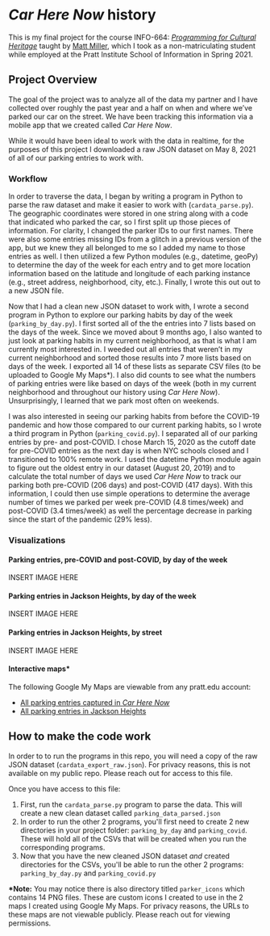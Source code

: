 # _Car Here Now_ history
This is my final project for the course INFO-664: [*Programming for Cultural Heritage*](http://pfch.nyc/ "Programming for Cultural Heritage") taught by [Matt Miller](https://github.com/thisismattmiller "Matt Miller"), which I took as a non-matriculating student while employed at the Pratt Institute School of Information in Spring 2021.

## Project Overview
The goal of the project was to analyze all of the data my partner and I have collected over roughly the past year and a half on when and where we’ve parked our car on the street. We have been tracking this information via a mobile app that we created called _Car Here Now_.

While it would have been ideal to work with the data in realtime, for the purposes of this project I downloaded a raw JSON dataset on May 8, 2021 of all of our parking entries to work with.

### Workflow
In order to traverse the data, I began by writing a program in Python to parse the raw dataset and make it easier to work with (`cardata_parse.py`). The geographic coordinates were stored in one string along with a code that indicated who parked the car, so I first split up those pieces of information. For clarity, I changed the parker IDs to our first names. There were also some entries missing IDs from a glitch in a previous version of the app, but we knew they all belonged to me so I added my name to those entries as well. I then utilized a few Python modules (e.g., datetime, geoPy) to determine the day of the week for each entry and to get more location information based on the latitude and longitude of each parking instance (e.g., street address, neighborhood, city, etc.). Finally, I wrote this out out to a new JSON file.

Now that I had a clean new JSON dataset to work with, I wrote a second program in Python to explore our parking habits by day of the week (`parking_by_day.py`). I first sorted all of the the entries into 7 lists based on the days of the week. Since we moved about 9 months ago, I also wanted to just look at parking habits in my current neighborhood, as that is what I am currently most interested in. I weeded out all entries that weren’t in my current neighborhood and sorted those results into 7 more lists based on days of the week. I exported all 14 of these lists as separate CSV files (to be uploaded to Google My Maps\*). I also did counts to see what the numbers of parking entries were like based on days of the week (both in my current neighborhood and throughout our history using _Car Here Now_). Unsurprisingly, I learned that we park most often on weekends.

I was also interested in seeing our parking habits from before the COVID-19 pandemic and how those compared to our current parking habits, so I wrote a third program in Python (`parking_covid.py`). I separated all of our parking entries by pre- and post-COVID. I chose March 15, 2020 as the cutoff date for pre-COVID entries as the next day is when NYC schools closed and I transitioned to 100% remote work. I used the datetime Python module again to figure out the oldest entry in our dataset (August 20, 2019) and to calculate the total number of days we used _Car Here Now_ to track our parking both pre-COVID (206 days) and post-COVID (417 days). With this information, I could then use simple operations to determine the average number of times we parked per week pre-COVID (4.8 times/week) and post-COVID (3.4 times/week) as well the percentage decrease in parking since the start of the pandemic (29% less).

### Visualizations
#### Parking entries, pre-COVID and post-COVID, by day of the week
INSERT IMAGE HERE
#### Parking entries in Jackson Heights, by day of the week
INSERT IMAGE HERE
#### Parking entries in Jackson Heights, by street
INSERT IMAGE HERE
#### Interactive maps\*
The following Google My Maps are viewable from any pratt.edu account:
- [All parking entries captured in *Car Here Now*](https://www.google.com/maps/d/edit?mid=1L90LDmH8kuZISay9kq9xrFWn_UH56Nsy&usp=sharing "All parking entries captured in *Car Here Now*")
- [All parking entries in Jackson Heights](https://www.google.com/maps/d/edit?mid=1WOKakol7v6hZVbQoW-O44-ymsFjCNhEu&usp=sharing "Parking entries in Jackson Heights")

## How to make the code work
In order to to run the programs in this repo, you will need a copy of the raw JSON dataset (`cardata_export_raw.json`). For privacy reasons, this is not available on my public repo. Please reach out for access to this file.

Once you have access to this file:
1. First, run the `cardata_parse.py` program to parse the data. This will create a new clean dataset called `parking_data_parsed.json`
2. In order to run the other 2 programs, you'll first need to create 2 new directories in your project folder: `parking_by_day` and `parking_covid`. These will hold all of the CSVs that will be created when you run the corresponding programs.
3. Now that you have the new cleaned JSON dataset _and_ created directories for the CSVs, you'll be able to run the other 2 programs: `parking_by_day.py` and `parking_covid.py`

**\*Note:** You may notice there is also directory titled `parker_icons` which contains 14 PNG files. These are custom icons I created to use in the 2 maps I created using Google My Maps. For privacy reasons, the URLs to these maps are not viewable publicly. Please reach out for viewing permissions.

